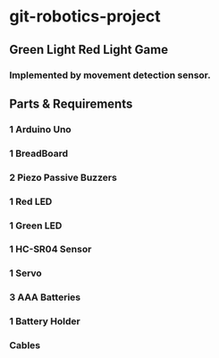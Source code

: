 # git-robotics-project

## Green Light Red Light Game
### Implemented by movement detection sensor.

## Parts & Requirements
### 1 Arduino Uno
### 1 BreadBoard
### 2 Piezo Passive Buzzers
### 1 Red LED
### 1 Green LED
### 1 HC-SR04 Sensor
### 1 Servo
### 3 AAA Batteries
### 1 Battery Holder
### Cables
